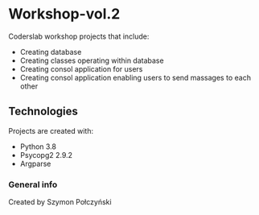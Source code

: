 # Workshop-vol.2
Coderslab workshop projects that include:
* Creating database
* Creating classes operating within database
* Creating consol application for users
* Creating consol application enabling users to send massages to each other
## Technologies
Projects are created with:
* Python 3.8
* Psycopg2 2.9.2
* Argparse
### General info
Created by Szymon Połczyński
